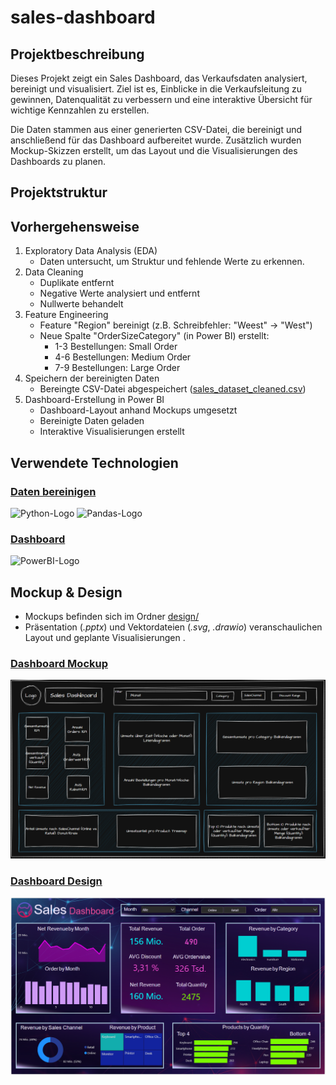 # sales-dashboard

## Projektbeschreibung

Dieses Projekt zeigt ein Sales Dashboard, das Verkaufsdaten analysiert, bereinigt und visualisiert. Ziel ist es, Einblicke in die Verkaufsleitung zu gewinnen, Datenqualität zu verbessern und eine interaktive Übersicht für wichtige Kennzahlen zu erstellen.

Die Daten stammen aus einer generierten CSV-Datei, die bereinigt und anschließend für das Dashboard aufbereitet wurde. Zusätzlich wurden Mockup-Skizzen erstellt, um das Layout und die Visualisierungen des Dashboards zu planen.

## Projektstruktur



## Vorhergehensweise

1. Exploratory Data Analysis (EDA)
   - Daten untersucht, um Struktur und fehlende Werte zu erkennen.
2. Data Cleaning
   - Duplikate entfernt
   - Negative Werte analysiert und entfernt
   - Nullwerte behandelt
3. Feature Engineering
   - Feature "Region" bereinigt (z.B. Schreibfehler: "Weest" -> "West")
   - Neue Spalte "OrderSizeCategory" (in Power BI) erstellt:
       - 1-3 Bestellungen: Small Order
       - 4-6 Bestellungen: Medium Order
       - 7-9 Bestellungen: Large Order
4. Speichern der bereinigten Daten
   - Bereingte CSV-Datei abgespeichert ([sales_dataset_cleaned.csv](datasets/sales_dataset_cleaned.csv))
5. Dashboard-Erstellung in Power BI
   - Dashboard-Layout anhand Mockups umgesetzt
   - Bereinigte Daten geladen
   - Interaktive Visualisierungen erstellt
  

## Verwendete Technologien
### <ins>Daten bereinigen</ins>
  <img src="https://img.shields.io/badge/Python-3776AB.svg?style=for-the-badge&logo=Python&logoColor=white" alt="Python-Logo">
  <img src="https://img.shields.io/badge/pandas-150458.svg?style=for-the-badge&logo=pandas&logoColor=white" alt="Pandas-Logo">

### <ins>Dashboard</ins>
  <img src="https://img.shields.io/badge/power_bi-F2C811?style=for-the-badge&logo=powerbi&logoColor=black" alt="PowerBI-Logo"> 

## Mockup & Design 
- Mockups befinden sich im Ordner [design/](design/)
- Präsentation (*.pptx*) und Vektordateien (*.svg*, *.drawio*) veranschaulichen Layout und geplante Visualisierungen
  .
### <ins> Dashboard Mockup </ins>
![dashboard_mockup_draw.io](design/mockup_dashboard_skizze.PNG)

### <ins> Dashboard Design </ins>
![dashboard.PNG](design/dashboard.PNG)



